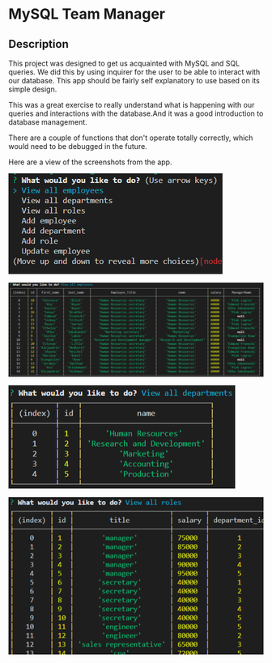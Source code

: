 # MySQL Team Manager

## Description
This project was designed to get us acquainted with MySQL and SQL queries. We did this by using inquirer for the user to be able to interact with our database. This app should be fairly self explanatory to use based on its simple design. 

This was a great exercise to really understand what is happening with our queries and interactions with the database.And it was a good introduction to database management. 

There are a couple of functions that don't operate totally correctly, which would need to be debugged in the future. 

Here are a view of the screenshots from the app. 

![Screenshot of Menu](2020-07-18-00-43-32.png)

![ScreenShot of List all Employees](2020-07-18-01-38-26.png)

![Screenshot of the Departments table](2020-07-18-01-39-49.png)

![Screenshot of the roles table](2020-07-18-01-41-34.png)


